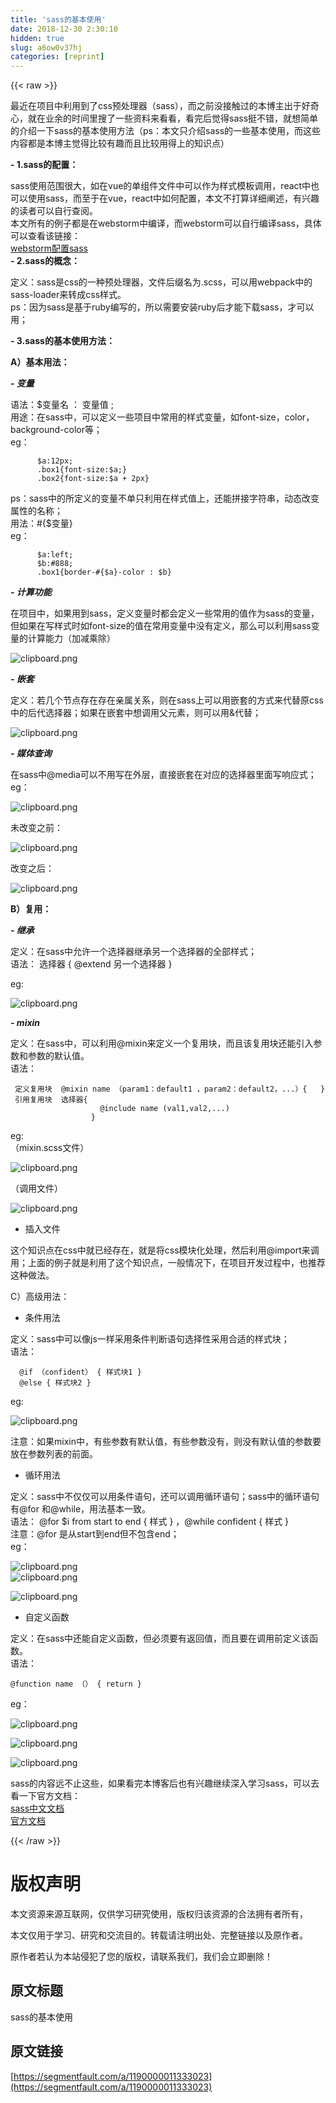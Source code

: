 ```yaml
---
title: 'sass的基本使用' 
date: 2018-12-30 2:30:10
hidden: true
slug: a6ow0v37hj
categories: [reprint]
---
```


{{< raw >}}

                    
<p>最近在项目中利用到了css预处理器（sass），而之前没接触过的本博主出于好奇心，就在业余的时间里搜了一些资料来看看，看完后觉得sass挺不错，就想简单的介绍一下sass的基本使用方法（ps：本文只介绍sass的一些基本使用，而这些内容都是本博主觉得比较有趣而且比较用得上的知识点）</p>
<p><strong>- 1.sass的配置：</strong></p>
<p>sass使用范围很大，如在vue的单组件文件中可以作为样式模板调用，react中也可以使用sass，而至于在vue，react中如何配置，本文不打算详细阐述，有兴趣的读者可以自行查阅。<br>本文所有的例子都是在webstorm中编译，而webstorm可以自行编译sass，具体可以查看该链接：<br><a href="http://blog.csdn.net/xyr05288/article/details/53100245" rel="nofollow noreferrer" target="_blank">webstorm配置sass</a><br><strong>- 2.sass的概念：</strong></p>
<p>定义：sass是css的一种预处理器，文件后缀名为.scss，可以用webpack中的sass-loader来转成css样式。<br>ps：因为sass是基于ruby编写的，所以需要安装ruby后才能下载sass，才可以用；</p>
<p><strong>- 3.sass的基本使用方法：</strong></p>
<p><strong>A）基本用法：</strong></p>
<p><strong><em>- 变量</em></strong></p>
<p>语法：$变量名 ： 变量值 ;<br>   用途：在sass中，可以定义一些项目中常用的样式变量，如font-size，color，background-color等；<br>   eg：</p>
<div class="widget-codetool" style="display:none;">
      <div class="widget-codetool--inner">
      <span class="selectCode code-tool" data-toggle="tooltip" data-placement="top" title="" data-original-title="全选"></span>
      <span type="button" class="copyCode code-tool" data-toggle="tooltip" data-placement="top" data-clipboard-text="      $a:12px;
      .box1{font-size:$a;}
      .box2{font-size:$a + 2px}  " title="" data-original-title="复制"></span>
      <span type="button" class="saveToNote code-tool" data-toggle="tooltip" data-placement="top" title="" data-original-title="放进笔记"></span>
      </div>
      </div><pre class="hljs scss"><code>      <span class="hljs-variable">$a</span>:<span class="hljs-number">12px</span>;
      <span class="hljs-selector-class">.box1</span>{<span class="hljs-attribute">font-size</span>:<span class="hljs-variable">$a</span>;}
      <span class="hljs-selector-class">.box2</span>{<span class="hljs-attribute">font-size</span>:<span class="hljs-variable">$a</span> + <span class="hljs-number">2px</span>}  </code></pre>
<p>ps：sass中的所定义的变量不单只利用在样式值上，还能拼接字符串，动态改变属性的名称；<br>用法：#{$变量}<br>eg：</p>
<div class="widget-codetool" style="display:none;">
      <div class="widget-codetool--inner">
      <span class="selectCode code-tool" data-toggle="tooltip" data-placement="top" title="" data-original-title="全选"></span>
      <span type="button" class="copyCode code-tool" data-toggle="tooltip" data-placement="top" data-clipboard-text="      $a:left;
      $b:#888;
      .box1{border-#{$a}-color : $b}" title="" data-original-title="复制"></span>
      <span type="button" class="saveToNote code-tool" data-toggle="tooltip" data-placement="top" title="" data-original-title="放进笔记"></span>
      </div>
      </div><pre class="hljs scss"><code>      <span class="hljs-variable">$a</span>:left;
      <span class="hljs-variable">$b</span>:<span class="hljs-number">#888</span>;
      <span class="hljs-selector-class">.box1</span>{<span class="hljs-attribute">border</span>-#{<span class="hljs-variable">$a</span>}-<span class="hljs-attribute">color</span> : <span class="hljs-variable">$b</span>}</code></pre>
<p><strong><em>- 计算功能</em></strong></p>
<p>在项目中，如果用到sass，定义变量时都会定义一些常用的值作为sass的变量，但如果在写样式时如font-size的值在常用变量中没有定义，那么可以利用sass变量的计算能力（加减乘除）</p>
<p><span class="img-wrap"><img data-src="/img/bVVG81?w=371&amp;h=135" src="https://static.alili.tech/img/bVVG81?w=371&amp;h=135" alt="clipboard.png" title="clipboard.png" style="cursor: pointer;"></span></p>
<p><strong><em>- 嵌套</em></strong></p>
<p>定义：若几个节点存在存在亲属关系，则在sass上可以用嵌套的方式来代替原css中的后代选择器；如果在嵌套中想调用父元素，则可以用&amp;代替；</p>
<p><span class="img-wrap"><img data-src="/img/bVVG8H?w=260&amp;h=211" src="https://static.alili.tech/img/bVVG8H?w=260&amp;h=211" alt="clipboard.png" title="clipboard.png" style="cursor: pointer;"></span></p>
<p><strong><em>- 媒体查询</em></strong></p>
<p>在sass中@media可以不用写在外层，直接嵌套在对应的选择器里面写响应式；<br>eg：</p>
<p><span class="img-wrap"><img data-src="/img/bVVHkP?w=500&amp;h=189" src="https://static.alili.tech/img/bVVHkP?w=500&amp;h=189" alt="clipboard.png" title="clipboard.png" style="cursor: pointer;"></span></p>
<p>未改变之前：</p>
<p><span class="img-wrap"><img data-src="/img/bVVHk1?w=635&amp;h=297" src="https://static.alili.tech/img/bVVHk1?w=635&amp;h=297" alt="clipboard.png" title="clipboard.png" style="cursor: pointer;"></span></p>
<p>改变之后：</p>
<p><span class="img-wrap"><img data-src="/img/bVVHlg?w=368&amp;h=275" src="https://static.alili.tech/img/bVVHlg?w=368&amp;h=275" alt="clipboard.png" title="clipboard.png" style="cursor: pointer;"></span></p>
<p><strong>B）复用：</strong></p>
<p><strong><em>- 继承</em></strong></p>
<p>定义：在sass中允许一个选择器继承另一个选择器的全部样式；<br>语法：   选择器 { @extend 另一个选择器 }</p>
<p>eg:</p>
<p><span class="img-wrap"><img data-src="/img/bVVHTU?w=383&amp;h=229" src="https://static.alili.tech/img/bVVHTU?w=383&amp;h=229" alt="clipboard.png" title="clipboard.png" style="cursor: pointer;"></span></p>
<p><strong><em>- mixin</em></strong></p>
<p>定义：在sass中，可以利用@mixin来定义一个复用块，而且该复用块还能引入参数和参数的默认值。<br>语法：</p>
<div class="widget-codetool" style="display:none;">
      <div class="widget-codetool--inner">
      <span class="selectCode code-tool" data-toggle="tooltip" data-placement="top" title="" data-original-title="全选"></span>
      <span type="button" class="copyCode code-tool" data-toggle="tooltip" data-placement="top" data-clipboard-text=" 定义复用块  @mixin name （param1：default1 ，param2：default2，...）{   }
 引用复用块  选择器{
                    @include name (val1,val2,...)
                  }" title="" data-original-title="复制"></span>
      <span type="button" class="saveToNote code-tool" data-toggle="tooltip" data-placement="top" title="" data-original-title="放进笔记"></span>
      </div>
      </div><pre class="hljs less"><code> 定义复用块  <span class="hljs-variable">@mixin</span> name （param1：default1 ，param2：default2，...）{   }
 引用复用块  选择器{
                    <span class="hljs-variable">@include</span> name (val1,val2,...)
                  }</code></pre>
<p>eg:<br>（mixin.scss文件）</p>
<p><span class="img-wrap"><img data-src="/img/bVVHW1?w=390&amp;h=120" src="https://static.alili.tech/img/bVVHW1?w=390&amp;h=120" alt="clipboard.png" title="clipboard.png" style="cursor: pointer;"></span></p>
<p>（调用文件）</p>
<p><span class="img-wrap"><img data-src="/img/bVVHW8?w=416&amp;h=133" src="https://static.alili.tech/img/bVVHW8?w=416&amp;h=133" alt="clipboard.png" title="clipboard.png" style="cursor: pointer;"></span></p>
<ul><li>插入文件</li></ul>
<p>这个知识点在css中就已经存在，就是将css模块化处理，然后利用@import来调用；上面的例子就是利用了这个知识点，一般情况下，在项目开发过程中，也推荐这种做法。</p>
<p>C）高级用法：</p>
<ul><li>条件用法</li></ul>
<p>定义：sass中可以像js一样采用条件判断语句选择性采用合适的样式块；<br>语法：</p>
<div class="widget-codetool" style="display:none;">
      <div class="widget-codetool--inner">
      <span class="selectCode code-tool" data-toggle="tooltip" data-placement="top" title="" data-original-title="全选"></span>
      <span type="button" class="copyCode code-tool" data-toggle="tooltip" data-placement="top" data-clipboard-text="  @if （confident） { 样式块1 }
  @else { 样式块2 }" title="" data-original-title="复制"></span>
      <span type="button" class="saveToNote code-tool" data-toggle="tooltip" data-placement="top" title="" data-original-title="放进笔记"></span>
      </div>
      </div><pre class="hljs css"><code>  @<span class="hljs-keyword">if</span> （confident） { 样式块1 }
  @<span class="hljs-keyword">else</span> { 样式块2 }</code></pre>
<p>eg:</p>
<p><span class="img-wrap"><img data-src="/img/bVVH1W?w=468&amp;h=208" src="https://static.alili.tech/img/bVVH1W?w=468&amp;h=208" alt="clipboard.png" title="clipboard.png" style="cursor: pointer;"></span></p>
<p>注意：如果mixin中，有些参数有默认值，有些参数没有，则没有默认值的参数要放在参数列表的前面。</p>
<ul><li>循环用法</li></ul>
<p>定义：sass中不仅仅可以用条件语句，还可以调用循环语句；sass中的循环语句有@for 和@while，用法基本一致。<br>语法： @for $i from start to end { 样式 } ，@while confident { 样式 }<br>注意：@for 是从start到end但不包含end；<br>eg：</p>
<p><span class="img-wrap"><img data-src="/img/bVVH4T?w=258&amp;h=116" src="https://static.alili.tech/img/bVVH4T?w=258&amp;h=116" alt="clipboard.png" title="clipboard.png" style="cursor: pointer;"></span><br><span class="img-wrap"><img data-src="/img/bVVH4U?w=314&amp;h=95" src="https://static.alili.tech/img/bVVH4U?w=314&amp;h=95" alt="clipboard.png" title="clipboard.png" style="cursor: pointer;"></span></p>
<p><span class="img-wrap"><img data-src="/img/bVVH43?w=281&amp;h=106" src="https://static.alili.tech/img/bVVH43?w=281&amp;h=106" alt="clipboard.png" title="clipboard.png" style="cursor: pointer;"></span></p>
<ul><li>自定义函数</li></ul>
<p>定义：在sass中还能自定义函数，但必须要有返回值，而且要在调用前定义该函数。<br>语法：</p>
<div class="widget-codetool" style="display:none;">
      <div class="widget-codetool--inner">
      <span class="selectCode code-tool" data-toggle="tooltip" data-placement="top" title="" data-original-title="全选"></span>
      <span type="button" class="copyCode code-tool" data-toggle="tooltip" data-placement="top" data-clipboard-text="  @function name （） { return  }" title="" data-original-title="复制"></span>
      <span type="button" class="saveToNote code-tool" data-toggle="tooltip" data-placement="top" title="" data-original-title="放进笔记"></span>
      </div>
      </div><pre class="hljs ada"><code style="word-break: break-word; white-space: initial;">  @<span class="hljs-keyword">function</span> <span class="hljs-title">name</span> （） { <span class="hljs-keyword">return</span>  <span class="hljs-type">}</span></code></pre>
<p>eg：</p>
<p><span class="img-wrap"><img data-src="/img/bVVIkZ?w=338&amp;h=300" src="https://static.alili.tech/img/bVVIkZ?w=338&amp;h=300" alt="clipboard.png" title="clipboard.png" style="cursor: pointer;"></span></p>
<p><span class="img-wrap"><img data-src="/img/bVVIlb?w=327&amp;h=90" src="https://static.alili.tech/img/bVVIlb?w=327&amp;h=90" alt="clipboard.png" title="clipboard.png" style="cursor: pointer;"></span></p>
<p><span class="img-wrap"><img data-src="/img/bVVImy?w=327&amp;h=88" src="https://static.alili.tech/img/bVVImy?w=327&amp;h=88" alt="clipboard.png" title="clipboard.png" style="cursor: pointer;"></span></p>
<p>sass的内容远不止这些，如果看完本博客后也有兴趣继续深入学习sass，可以去看一下官方文档：<br><a href="https://www.sass.hk/docs/" rel="nofollow noreferrer" target="_blank">sass中文文档</a><br><a href="http://sass-lang.com/" rel="nofollow noreferrer" target="_blank">官方文档</a></p>

                
{{< /raw >}}

# 版权声明
本文资源来源互联网，仅供学习研究使用，版权归该资源的合法拥有者所有，

本文仅用于学习、研究和交流目的。转载请注明出处、完整链接以及原作者。

原作者若认为本站侵犯了您的版权，请联系我们，我们会立即删除！

## 原文标题
sass的基本使用

## 原文链接
[https://segmentfault.com/a/1190000011333023](https://segmentfault.com/a/1190000011333023)

